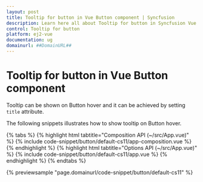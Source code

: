 ```yaml
---
layout: post
title: Tooltip for button in Vue Button component | Syncfusion
description: Learn here all about Tooltip for button in Syncfusion Vue Button component of Syncfusion Essential JS 2 and more.
control: Tooltip for button 
platform: ej2-vue
documentation: ug
domainurl: ##DomainURL##
---
```


# Tooltip for button in Vue Button component

Tooltip can be shown on Button hover and it can be achieved by setting `title` attribute.

The following snippets illustrates how to show tooltip on Button hover.

{% tabs %}
{% highlight html tabtitle="Composition API (~/src/App.vue)" %}
{% include code-snippet/button/default-cs11/app-composition.vue %}
{% endhighlight %}
{% highlight html tabtitle="Options API (~/src/App.vue)" %}
{% include code-snippet/button/default-cs11/app.vue %}
{% endhighlight %}
{% endtabs %}
        
{% previewsample "page.domainurl/code-snippet/button/default-cs11" %}